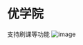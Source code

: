 # 优学院
支持刷课等功能
![image](https://github.com/user-attachments/assets/8d661ccf-bc50-4238-ad3c-2f0d283f1f55)
